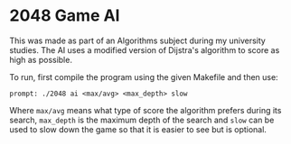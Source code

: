 # 2048 Game AI
This was made as part of an Algorithms subject during my university
studies. The AI uses a modified version of Dijstra's algorithm to
score as high as possible.

To run, first compile the program using the given Makefile and then
use:
```
prompt: ./2048 ai <max/avg> <max_depth> slow
```
Where `max/avg` means what type of score the algorithm prefers during
its search, `max_depth` is the maximum depth of the search and `slow`
can be used to slow down the game so that it is easier to see but is
optional.
